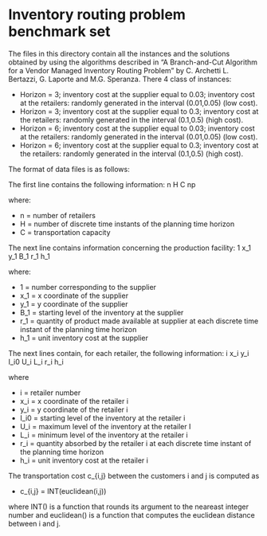 # Inventory routing problem benchmark set

The files in this directory contain all the instances and the solutions obtained by using the algorithms described in  “A Branch-and-Cut Algorithm for a Vendor Managed Inventory Routing Problem” by C. Archetti L. Bertazzi, G. Laporte and M.G. Speranza. There 4 class of instances: 

- Horizon = 3; inventory cost at the supplier equal to 0.03; inventory cost at the retailers: randomly generated in the interval (0.01,0.05) (low cost). 
- Horizon = 3; inventory cost at the supplier equal to 0.3; inventory cost at the retailers: randomly generated in the interval (0.1,0.5) (high cost). 
- Horizon = 6; inventory cost at the supplier equal to 0.03; inventory cost at the retailers: randomly generated in the interval (0.01,0.05) (low cost). 
- Horizon = 6; inventory cost at the supplier equal to 0.3; inventory cost at the retailers: randomly generated in the interval (0.1,0.5) (high cost). 

The format of data files is as follows:

The first line contains the following information: 
n H C np 

where:
- n = number of retailers 
- H = number of discrete time instants of the planning time horizon 
- C = transportation capacity 

The next line contains information concerning the production facility: 
1 x_1 y_1 B_1 r_1 h_1

where:
- 1 =  number corresponding to the supplier 
- x_1 = x coordinate of the supplier 
- y_1 = y coordinate of the supplier 
- B_1 = starting level of the inventory at the supplier 
- r_1 = quantity of product made available at supplier at each discrete time instant of the planning time horizon 
- h_1 = unit inventory cost at the supplier 

The next lines contain, for each retailer, the following information: 
i x_i y_i I_i0 U_i L_i r_i h_i 

where 
- i = retailer number 
- x_i = x coordinate of the retailer i 
- y_i = y coordinate of the retailer i 
- I_i0 = starting level of the inventory at the retailer i 
- U_i = maximum level of the inventory at the retailer I 
- L_i = minimum level of the inventory at the retailer i 
- r_i  = quantity absorbed by the retailer i at each discrete time instant of the planning time horizon 
- h_i = unit inventory cost at the retailer i 

The transportation cost c_{i,j} between the customers i and j is computed as  
- c_{i,j} = INT(euclidean(i,j))

where INT() is a function that rounds its argument to the neareast integer number and euclidean() is a function that computes the euclidean distance between i and j.
